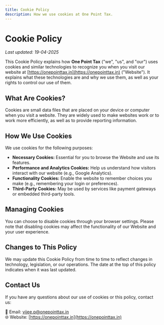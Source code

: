 ```yaml
---
title: Cookie Policy
description: How we use cookies at One Point Tax.
---
```


# Cookie Policy

*Last updated: 19-04-2025*

This Cookie Policy explains how **One Point Tax** ("we", "us", and "our") uses cookies and similar technologies to recognize you when you visit our website at [https://onepointtax.in](https://onepointtax.in) ("Website"). It explains what these technologies are and why we use them, as well as your rights to control our use of them.

## What Are Cookies?

Cookies are small data files that are placed on your device or computer when you visit a website. They are widely used to make websites work or to work more efficiently, as well as to provide reporting information.

## How We Use Cookies

We use cookies for the following purposes:

- **Necessary Cookies:** Essential for you to browse the Website and use its features.
- **Performance and Analytics Cookies:** Help us understand how visitors interact with our website (e.g., Google Analytics).
- **Functionality Cookies:** Enable the website to remember choices you make (e.g., remembering your login or preferences).
- **Third-Party Cookies:** May be used by services like payment gateways or embedded third-party tools.

## Managing Cookies

You can choose to disable cookies through your browser settings. Please note that disabling cookies may affect the functionality of our Website and your user experience.

## Changes to This Policy

We may update this Cookie Policy from time to time to reflect changes in technology, legislation, or our operations. The date at the top of this policy indicates when it was last updated.

## Contact Us

If you have any questions about our use of cookies or this policy, contact us:

📧 Email: vijee.p@onepointtax.in  
🌐 Website: [https://onepointtax.in](https://onepointtax.in)
